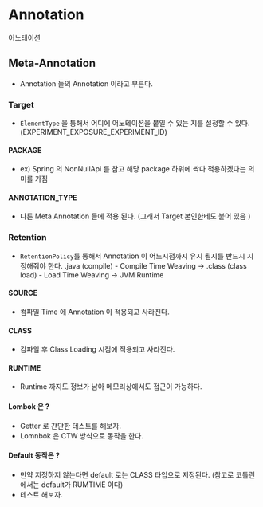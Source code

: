 # Annotation
어노테이션
## Meta-Annotation
- Annotation 들의 Annotation 이라고 부른다. 

### Target 
- `ElementType` 을 통해서 어디에 어노테이션을 붙일 수 있는 지를 설정할 수 있다.  (EXPERIMENT_EXPOSURE_EXPERIMENT_ID)
#### PACKAGE
- ex) Spring 의 NonNullApi 를 참고 해당 package 하위에 싹다 적용하겠다는 의미를 가짐 
#### ANNOTATION_TYPE
- 다른 Meta Annotation 들에 적용 된다. (그래서 Target 본인한테도 붙어 있음 )


### Retention
- `RetentionPolicy`를 통해서 Annotation 이 어느시점까지 유지 될지를 반드시 지정해줘야 한다. 
.java (compile) - Compile Time Weaving -> .class (class load) - Load Time Weaving -> JVM Runtime 

#### SOURCE
- 컴파일 Time 에 Annotation 이 적용되고 사라진다. 
#### CLASS
- 캄파일 후 Class Loading 시점에 적용되고 사라진다.
#### RUNTIME
- Runtime 까지도 정보가 남아 메모리상에서도 접근이 가능하다. 

#### Lombok 은 ?
- Getter 로 간단한 테스트를 해보자. 
- Lomnbok 은 CTW 방식으로 동작을 한다. 

#### Default 동작은 ?
- 만약 지정하지 않는다면 default 로는 CLASS 타입으로 지정된다. (참고로 코틀린에서는 default가 RUMTIME 이다)
- 테스트 해보자. 